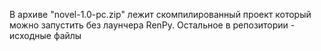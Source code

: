 В архиве "novel-1.0-pc.zip" лежит скомпилированный проект который можно запустить без лаунчера RenPy. Остальное в репозитории - исходные файлы
